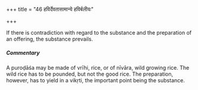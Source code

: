 +++
title = "46 हविर्देवतासामान्ये हविर्बलीयः"

+++

If there is contradiction with regard to the substance and the preparation of an offering, the substance prevails.

#####  Commentary

A puroḍāśa may be made of vrīhi, rice, or of nīvāra, wild growing rice. The wild rice has to be pounded, but not the good rice. The preparation, however, has to yield in a vikṛti, the important point being the substance.
